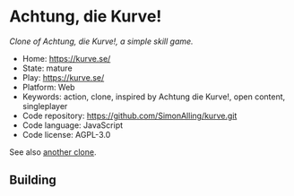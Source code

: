 # Achtung, die Kurve!

_Clone of Achtung, die Kurve!, a simple skill game._

- Home: https://kurve.se/
- State: mature
- Play: https://kurve.se/
- Platform: Web
- Keywords: action, clone, inspired by Achtung die Kurve!, open content, singleplayer
- Code repository: https://github.com/SimonAlling/kurve.git
- Code language: JavaScript
- Code license: AGPL-3.0

See also [another clone](https://achtungkurve.com/).

## Building
